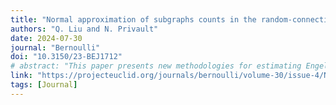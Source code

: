 ```yaml
---
title: "Normal approximation of subgraphs counts in the random-connection model"
authors: "Q. Liu and N. Privault"
date: 2024-07-30
journal: "Bernoulli"
doi: "10.3150/23-BEJ1712"
# abstract: "This paper presents new methodologies for estimating Engel curves using nonparametric regression techniques..."
link: "https://projecteuclid.org/journals/bernoulli/volume-30/issue-4/Normal-approximation-of-subgraph-counts-in-the-random-connection-model/10.3150/23-BEJ1712.short"
tags: [Journal]
---
```

